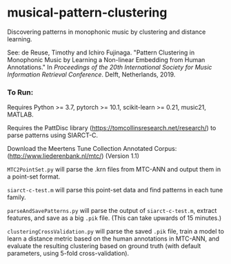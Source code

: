 # musical-pattern-clustering
Discovering patterns in monophonic music by clustering and distance learning.

See:
de Reuse, Timothy and Ichiro Fujinaga. "Pattern Clustering in Monophonic Music by Learning a Non-linear Embedding from Human Annotations." In _Proceedings of the 20th International Society for Music Information Retrieval Conference_. Delft, Netherlands, 2019.

### To Run:

Requires Python >= 3.7, pytorch >= 10.1, scikit-learn >= 0.21, music21, MATLAB.

Requires the PattDisc library (https://tomcollinsresearch.net/research/) to parse patterns using SIARCT-C.

Download the Meertens Tune Collection Annotated Corpus: (http://www.liederenbank.nl/mtc/) (Version 1.1)

`MTC2PointSet.py` will parse the .krn files from MTC-ANN and output them in a point-set format.

`siarct-c-test.m` will parse this point-set data and find patterns in each tune family.

`parseAndSavePatterns.py` will parse the output of `siarct-c-test.m`, extract features, and save as a big  `.pik` file. (This can take upwards of 15 minutes.)

`clusteringCrossValidation.py` will parse the saved `.pik` file, train a model to learn a distance metric based on the human annotations in MTC-ANN, and evaluate the resulting clustering based on ground truth (with default parameters, using 5-fold cross-validation).




